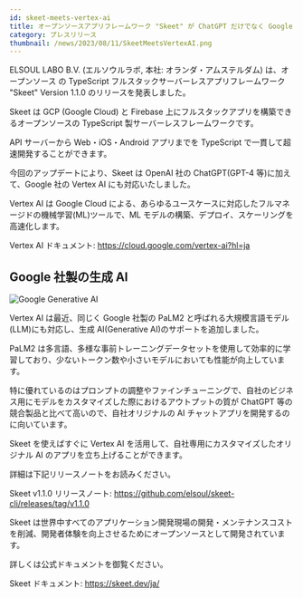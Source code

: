 ```yaml
---
id: skeet-meets-vertex-ai
title: オープンソースアプリフレームワーク "Skeet" が ChatGPT だけでなく Google AI にも対応。より柔軟なカスタマイズが可能に。
category: プレスリリース
thumbnail: /news/2023/08/11/SkeetMeetsVertexAI.png
---
```


ELSOUL LABO B.V. (エルソウルラボ, 本社: オランダ・アムステルダム)
は、オープンソース の TypeScript フルスタックサーバーレスアプリフレームワーク
"Skeet" Version 1.1.0 のリリースを発表しました。

Skeet は GCP (Google Cloud) と Firebase
上にフルスタックアプリを構築できるオープンソースの TypeScript
製サーバーレスフレームワークです。

API サーバーから Web・iOS・Android アプリまでを TypeScript
で一貫して超速開発することができます。

今回のアップデートにより、Skeet は OpenAI 社の ChatGPT(GPT-4 等)に加えて、Google
社の Vertex AI にも対応いたしました。

Vertex AI は Google Cloud
による、あらゆるユースケースに対応したフルマネージドの機械学習(ML)ツールで、ML
モデルの構築、デプロイ、スケーリングを高速化します。

Vertex AI ドキュメント: https://cloud.google.com/vertex-ai?hl=ja

## Google 社製の生成 AI

![Google Generative AI](/news/2023/08/11/BuildWithGoogleAi.png)

Vertex AI は最近、同じく Google 社製の PaLM2
と呼ばれる大規模言語モデル(LLM)にも対応し、生成 AI(Generative
AI)のサポートを追加しました。

PaLM2
は多言語、多様な事前トレーニングデータセットを使用して効率的に学習しており、少ないトークン数や小さいモデルにおいても性能が向上しています。

特に優れているのはプロンプトの調整やファインチューニングで、自社のビジネス用にモデルをカスタマイズした際におけるアウトプットの質が
ChatGPT 等の競合製品と比べて高いので、自社オリジナルの AI
チャットアプリを開発するのに向いています。

Skeet を使えばすぐに Vertex AI を活用して、自社専用にカスタマイズしたオリジナル
AI のアプリを立ち上げることができます。

詳細は下記リリースノートをお読みください。

Skeet v1.1.0 リリースノート:
https://github.com/elsoul/skeet-cli/releases/tag/v1.1.0

Skeet
は世界中すべてのアプリケーション開発現場の開発・メンテナンスコストを削減、開発者体験を向上させるためにオープンソースとして開発されています。

詳しくは公式ドキュメントを御覧ください。

Skeet ドキュメント: https://skeet.dev/ja/
